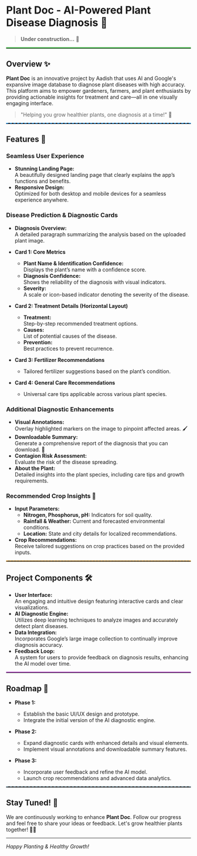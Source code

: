 # Plant Doc - AI-Powered Plant Disease Diagnosis 🌱

> **Under construction...** 🚧

<hr style="border-top: 3px solid #4CAF50;">

## Overview ✨

**Plant Doc** is an innovative project by Aadish that uses AI and Google's expansive image database to diagnose plant diseases with high accuracy. This platform aims to empower gardeners, farmers, and plant enthusiasts by providing actionable insights for treatment and care—all in one visually engaging interface.

> "Helping you grow healthier plants, one diagnosis at a time!" 🌿

<hr style="border-top: 2px dashed #2196F3;">

## Features 🚀

### Seamless User Experience
- **Stunning Landing Page:**  
  A beautifully designed landing page that clearly explains the app’s functions and benefits.
- **Responsive Design:**  
  Optimized for both desktop and mobile devices for a seamless experience anywhere.

### Disease Prediction & Diagnostic Cards
- **Diagnosis Overview:**  
  A detailed paragraph summarizing the analysis based on the uploaded plant image.
  
- **Card 1: Core Metrics**  
  - **Plant Name & Identification Confidence:**  
    Displays the plant’s name with a confidence score.
  - **Diagnosis Confidence:**  
    Shows the reliability of the diagnosis with visual indicators.
  - **Severity:**  
    A scale or icon-based indicator denoting the severity of the disease.
  
- **Card 2: Treatment Details (Horizontal Layout)**  
  - **Treatment:**  
    Step-by-step recommended treatment options.
  - **Causes:**  
    List of potential causes of the disease.
  - **Prevention:**  
    Best practices to prevent recurrence.
  
- **Card 3: Fertilizer Recommendations**  
  - Tailored fertilizer suggestions based on the plant’s condition.
  
- **Card 4: General Care Recommendations**  
  - Universal care tips applicable across various plant species.

### Additional Diagnostic Enhancements
- **Visual Annotations:**  
  Overlay highlighted markers on the image to pinpoint affected areas. 🖌️
- **Downloadable Summary:**  
  Generate a comprehensive report of the diagnosis that you can download. 📄
- **Contagion Risk Assessment:**  
  Evaluate the risk of the disease spreading.
- **About the Plant:**  
  Detailed insights into the plant species, including care tips and growth requirements.

### Recommended Crop Insights 🌾
- **Input Parameters:**  
  - **Nitrogen, Phosphorus, pH:** Indicators for soil quality.
  - **Rainfall & Weather:** Current and forecasted environmental conditions.
  - **Location:** State and city details for localized recommendations.
- **Crop Recommendations:**  
  Receive tailored suggestions on crop practices based on the provided inputs.

<hr style="border-top: 2px dotted #FF9800;">

## Project Components 🛠️

- **User Interface:**  
  An engaging and intuitive design featuring interactive cards and clear visualizations.
- **AI Diagnostic Engine:**  
  Utilizes deep learning techniques to analyze images and accurately detect plant diseases.
- **Data Integration:**  
  Incorporates Google’s large image collection to continually improve diagnosis accuracy.
- **Feedback Loop:**  
  A system for users to provide feedback on diagnosis results, enhancing the AI model over time.

<hr style="border-top: 2px solid #9C27B0;">

## Roadmap 📅

- **Phase 1:**  
  - Establish the basic UI/UX design and prototype.
  - Integrate the initial version of the AI diagnostic engine.
  
- **Phase 2:**  
  - Expand diagnostic cards with enhanced details and visual elements.
  - Implement visual annotations and downloadable summary features.
  
- **Phase 3:**  
  - Incorporate user feedback and refine the AI model.
  - Launch crop recommendations and advanced data analytics.

<hr style="border-top: 2px dashed #607D8B;">

## Stay Tuned! 🔔

We are continuously working to enhance **Plant Doc**. Follow our progress and feel free to share your ideas or feedback. Let's grow healthier plants together! 🌿🌸

---
*Happy Planting & Healthy Growth!*
